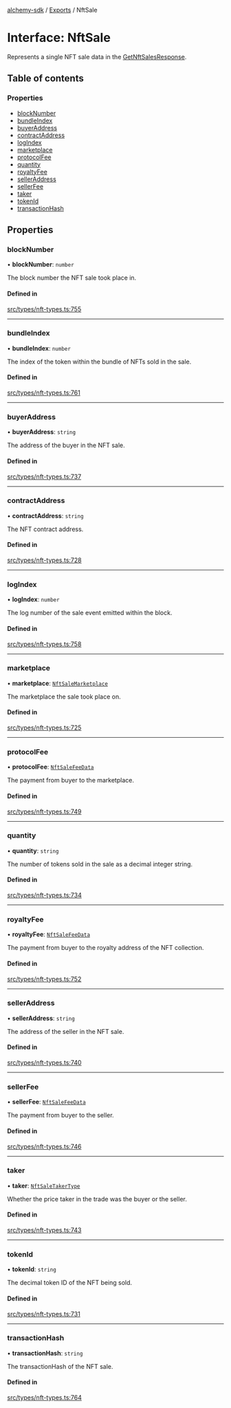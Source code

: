 [alchemy-sdk](../README.md) / [Exports](../modules.md) / NftSale

# Interface: NftSale

Represents a single NFT sale data in the [GetNftSalesResponse](GetNftSalesResponse.md).

## Table of contents

### Properties

- [blockNumber](NftSale.md#blocknumber)
- [bundleIndex](NftSale.md#bundleindex)
- [buyerAddress](NftSale.md#buyeraddress)
- [contractAddress](NftSale.md#contractaddress)
- [logIndex](NftSale.md#logindex)
- [marketplace](NftSale.md#marketplace)
- [protocolFee](NftSale.md#protocolfee)
- [quantity](NftSale.md#quantity)
- [royaltyFee](NftSale.md#royaltyfee)
- [sellerAddress](NftSale.md#selleraddress)
- [sellerFee](NftSale.md#sellerfee)
- [taker](NftSale.md#taker)
- [tokenId](NftSale.md#tokenid)
- [transactionHash](NftSale.md#transactionhash)

## Properties

### blockNumber

• **blockNumber**: `number`

The block number the NFT sale took place in.

#### Defined in

[src/types/nft-types.ts:755](https://github.com/alchemyplatform/alchemy-sdk-js/blob/5cfa150/src/types/nft-types.ts#L755)

___

### bundleIndex

• **bundleIndex**: `number`

The index of the token within the bundle of NFTs sold in the sale.

#### Defined in

[src/types/nft-types.ts:761](https://github.com/alchemyplatform/alchemy-sdk-js/blob/5cfa150/src/types/nft-types.ts#L761)

___

### buyerAddress

• **buyerAddress**: `string`

The address of the buyer in the NFT sale.

#### Defined in

[src/types/nft-types.ts:737](https://github.com/alchemyplatform/alchemy-sdk-js/blob/5cfa150/src/types/nft-types.ts#L737)

___

### contractAddress

• **contractAddress**: `string`

The NFT contract address.

#### Defined in

[src/types/nft-types.ts:728](https://github.com/alchemyplatform/alchemy-sdk-js/blob/5cfa150/src/types/nft-types.ts#L728)

___

### logIndex

• **logIndex**: `number`

The log number of the sale event emitted within the block.

#### Defined in

[src/types/nft-types.ts:758](https://github.com/alchemyplatform/alchemy-sdk-js/blob/5cfa150/src/types/nft-types.ts#L758)

___

### marketplace

• **marketplace**: [`NftSaleMarketplace`](../enums/NftSaleMarketplace.md)

The marketplace the sale took place on.

#### Defined in

[src/types/nft-types.ts:725](https://github.com/alchemyplatform/alchemy-sdk-js/blob/5cfa150/src/types/nft-types.ts#L725)

___

### protocolFee

• **protocolFee**: [`NftSaleFeeData`](NftSaleFeeData.md)

The payment from buyer to the marketplace.

#### Defined in

[src/types/nft-types.ts:749](https://github.com/alchemyplatform/alchemy-sdk-js/blob/5cfa150/src/types/nft-types.ts#L749)

___

### quantity

• **quantity**: `string`

The number of tokens sold in the sale as a decimal integer string.

#### Defined in

[src/types/nft-types.ts:734](https://github.com/alchemyplatform/alchemy-sdk-js/blob/5cfa150/src/types/nft-types.ts#L734)

___

### royaltyFee

• **royaltyFee**: [`NftSaleFeeData`](NftSaleFeeData.md)

The payment from buyer to the royalty address of the NFT collection.

#### Defined in

[src/types/nft-types.ts:752](https://github.com/alchemyplatform/alchemy-sdk-js/blob/5cfa150/src/types/nft-types.ts#L752)

___

### sellerAddress

• **sellerAddress**: `string`

The address of the seller in the NFT sale.

#### Defined in

[src/types/nft-types.ts:740](https://github.com/alchemyplatform/alchemy-sdk-js/blob/5cfa150/src/types/nft-types.ts#L740)

___

### sellerFee

• **sellerFee**: [`NftSaleFeeData`](NftSaleFeeData.md)

The payment from buyer to the seller.

#### Defined in

[src/types/nft-types.ts:746](https://github.com/alchemyplatform/alchemy-sdk-js/blob/5cfa150/src/types/nft-types.ts#L746)

___

### taker

• **taker**: [`NftSaleTakerType`](../enums/NftSaleTakerType.md)

Whether the price taker in the trade was the buyer or the seller.

#### Defined in

[src/types/nft-types.ts:743](https://github.com/alchemyplatform/alchemy-sdk-js/blob/5cfa150/src/types/nft-types.ts#L743)

___

### tokenId

• **tokenId**: `string`

The decimal token ID of the NFT being sold.

#### Defined in

[src/types/nft-types.ts:731](https://github.com/alchemyplatform/alchemy-sdk-js/blob/5cfa150/src/types/nft-types.ts#L731)

___

### transactionHash

• **transactionHash**: `string`

The transactionHash of the NFT sale.

#### Defined in

[src/types/nft-types.ts:764](https://github.com/alchemyplatform/alchemy-sdk-js/blob/5cfa150/src/types/nft-types.ts#L764)
